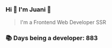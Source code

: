 ### Hi 👋 I&#39;m Juani 🦁

> I&#39;m a Frontend Web Developer SSR

### 📚 Days being a developer: 883
